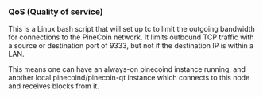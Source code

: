### QoS (Quality of service) ###

This is a Linux bash script that will set up tc to limit the outgoing bandwidth for connections to the PineCoin network. It limits outbound TCP traffic with a source or destination port of 9333, but not if the destination IP is within a LAN.

This means one can have an always-on pinecoind instance running, and another local pinecoind/pinecoin-qt instance which connects to this node and receives blocks from it.
